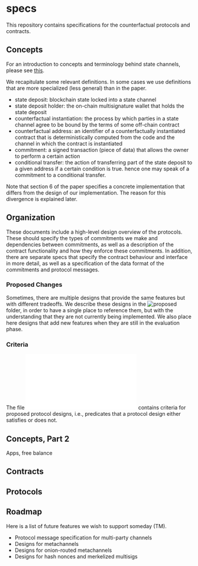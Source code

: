 # specs

This repository contains specifications for the counterfactual protocols and contracts.

## Concepts

For an introduction to concepts and terminology behind state channels, please see [this](https://counterfactual.com/statechannels).

We recapitulate some relevant definitions. In some cases we use definitions that are more specialized (less general) than in the paper.

- state deposit: blockchain state locked into a state channel
- state deposit holder: the on-chain multisignature wallet that holds the state deposit
- counterfactual instantiation: the process by which parties in a state channel agree to be bound by the terms of some off-chain contract
- counterfactual address: an identifier of a counterfactually instantiated contract that is deterministically computed from the code and the channel in which the contract is instantiated
- commitment: a signed transaction (piece of data) that allows the owner to perform a certain action
- conditional transfer: the action of transferring part of the state deposit to a given address if a certain condition is true. hence one may speak of a commitment to a conditional transfer.

Note that section 6 of the paper specifies a concrete implementation that differs from the design of our implementation. The reason for this divergence is explained later.

## Organization

These documents include a high-level design overview of the protocols. These should specify the types of commitments we make and dependencies between commitments, as well as a description of the contract functionality and how they enforce these commitments. In addition, there are separate specs that specify the contract behaviour and interface in more detail, as well as a specification of the data format of the commitments and protocol messages.

### Proposed Changes

Sometimes, there are multiple designs that provide the same features but with different tradeoffs. We describe these designs in the ![proposed](proposed) folder, in order to have a single place to reference them, but with the understanding that they are not currently being implemented. We also place here designs that add new features when they are still in the evaluation phase.

### Criteria

The file ![proposed/criteria.md](proposed/criteria.md) contains criteria for proposed protocol designs, i.e., predicates that a protocol design either satisfies or does not.

## Concepts, Part 2

Apps, free balance

## Contracts

## Protocols

## Roadmap

Here is a list of future features we wish to support someday (TM).

- Protocol message specification for multi-party channels
- Designs for metachannels
- Designs for onion-routed metachannels
- Designs for hash nonces and merkelized multisigs